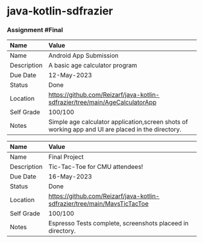 # java-kotlin-sdfrazier

### Assignment #Final

| Name | Value |
| :--- | :--- |
| Name | Android App Submission |
| Description | A basic age calculator program |
| Due Date | 12-May-2023 |
| Status | Done |
| Location | https://github.com/Reizarf/java-kotlin-sdfrazier/tree/main/AgeCalculatorApp |
| Self Grade | 100/100 |
| Notes | Simple age calculator application,screen shots of working app and UI are placed in the directory. |


| Name | Value |
| :--- | :--- |
| Name | Final Project |
| Description | Tic-Tac-Toe for CMU attendees! |
| Due Date | 16-May-2023 |
| Status | Done |
| Location | https://github.com/Reizarf/java-kotlin-sdfrazier/tree/main/MavsTicTacToe |
| Self Grade | 100/100 |
| Notes | Espresso Tests complete, screenshots placeed in directory. |
